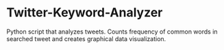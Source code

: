# Twitter-Keyword-Analyzer
Python script that analyzes tweets. Counts frequency of common words in searched tweet and creates graphical data visualization.
